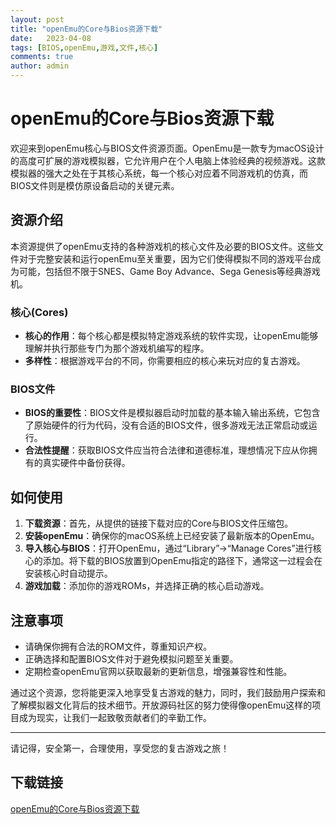 ```yaml
---
layout: post
title: "openEmu的Core与Bios资源下载"
date:   2023-04-08
tags: [BIOS,openEmu,游戏,文件,核心]
comments: true
author: admin
---
```

# openEmu的Core与Bios资源下载

欢迎来到openEmu核心与BIOS文件资源页面。OpenEmu是一款专为macOS设计的高度可扩展的游戏模拟器，它允许用户在个人电脑上体验经典的视频游戏。这款模拟器的强大之处在于其核心系统，每一个核心对应着不同游戏机的仿真，而BIOS文件则是模仿原设备启动的关键元素。

## 资源介绍

本资源提供了openEmu支持的各种游戏机的核心文件及必要的BIOS文件。这些文件对于完整安装和运行openEmu至关重要，因为它们使得模拟不同的游戏平台成为可能，包括但不限于SNES、Game Boy Advance、Sega Genesis等经典游戏机。

### 核心(Cores)

- **核心的作用**：每个核心都是模拟特定游戏系统的软件实现，让openEmu能够理解并执行那些专门为那个游戏机编写的程序。
- **多样性**：根据游戏平台的不同，你需要相应的核心来玩对应的复古游戏。

### BIOS文件

- **BIOS的重要性**：BIOS文件是模拟器启动时加载的基本输入输出系统，它包含了原始硬件的行为代码，没有合适的BIOS文件，很多游戏无法正常启动或运行。
- **合法性提醒**：获取BIOS文件应当符合法律和道德标准，理想情况下应从你拥有的真实硬件中备份获得。

## 如何使用

1. **下载资源**：首先，从提供的链接下载对应的Core与BIOS文件压缩包。
2. **安装openEmu**：确保你的macOS系统上已经安装了最新版本的OpenEmu。
3. **导入核心与BIOS**：打开OpenEmu，通过“Library”->“Manage Cores”进行核心的添加。将下载的BIOS放置到OpenEmu指定的路径下，通常这一过程会在安装核心时自动提示。
4. **游戏加载**：添加你的游戏ROMs，并选择正确的核心启动游戏。

## 注意事项

- 请确保你拥有合法的ROM文件，尊重知识产权。
- 正确选择和配置BIOS文件对于避免模拟问题至关重要。
- 定期检查openEmu官网以获取最新的更新信息，增强兼容性和性能。

通过这个资源，您将能更深入地享受复古游戏的魅力，同时，我们鼓励用户探索和了解模拟器文化背后的技术细节。开放源码社区的努力使得像openEmu这样的项目成为现实，让我们一起致敬贡献者们的辛勤工作。

---

请记得，安全第一，合理使用，享受您的复古游戏之旅！

## 下载链接

[openEmu的Core与Bios资源下载](https://pan.quark.cn/s/7b8bcbe89165)